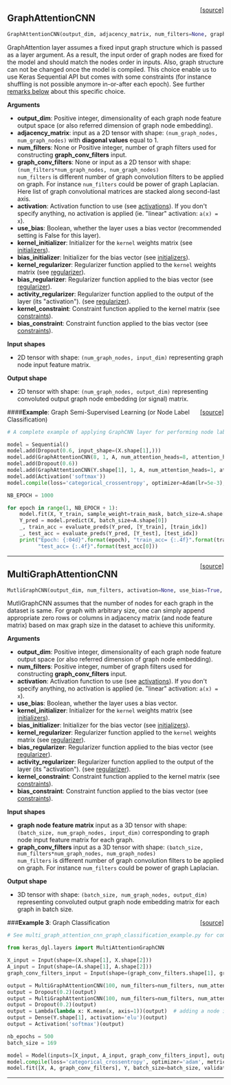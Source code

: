 <span style="float:right;">[[source]](https://github.com/vermaMachineLearning/keras-deep-graph-learning/blob/master/keras_dgl/layers/graph_attention_cnn_layer.py#L10)</span>
## GraphAttentionCNN

```python
GraphAttentionCNN(output_dim, adjacency_matrix, num_filters=None, graph_conv_filters=None, activation=None, use_bias=False, kernel_initializer='glorot_uniform', bias_initializer='zeros', kernel_regularizer=None, bias_regularizer=None, activity_regularizer=None, kernel_constraint=None, bias_constraint=None)
```

GraphAttention layer assumes a fixed input graph structure which is passed as a layer argument. As a result, the input order of graph nodes are fixed for the model and should match the nodes order in inputs. Also, graph structure can not be changed once the model is compiled. This choice enable us to use Keras Sequential API but comes with some constraints (for instance shuffling is not  possible anymore in-or-after each epoch). See further [remarks below](http://127.0.0.1:8000/Layers/Convolution/graph_conv_layer/#remarks) about this specific choice.<br />


__Arguments__

- __output_dim__: Positive integer, dimensionality of each graph node feature output space (or also referred dimension of graph node embedding).
- __adjacency_matrix__: input as a 2D tensor with shape: `(num_graph_nodes, num_graph_nodes)` with __diagonal values__ equal to 1.<br />
- __num_filters__: None or Positive integer, number of graph filters used for constructing  __graph_conv_filters__ input.
- __graph_conv_filters__: None or input as a 2D tensor with shape: `(num_filters*num_graph_nodes, num_graph_nodes)`<br />
`num_filters` is different number of graph convolution filters to be applied on graph. For instance `num_filters` could be power of graph Laplacian. Here list of graph convolutional matrices are stacked along second-last axis.<br />
- __activation__: Activation function to use
(see [activations](../activations.md)).
If you don't specify anything, no activation is applied
(ie. "linear" activation: `a(x) = x`).
- __use_bias__: Boolean, whether the layer uses a bias vector (recommended setting is False for this layer).
- __kernel_initializer__: Initializer for the `kernel` weights matrix
(see [initializers](../initializers.md)).
- __bias_initializer__: Initializer for the bias vector
(see [initializers](../initializers.md)).
- __kernel_regularizer__: Regularizer function applied to
the `kernel` weights matrix
(see [regularizer](../regularizers.md)).
- __bias_regularizer__: Regularizer function applied to the bias vector
(see [regularizer](../regularizers.md)).
- __activity_regularizer__: Regularizer function applied to
the output of the layer (its "activation").
(see [regularizer](../regularizers.md)).
- __kernel_constraint__: Constraint function applied to the kernel matrix
(see [constraints](https://keras.io/constraints/)).
- __bias_constraint__: Constraint function applied to the bias vector
(see [constraints](https://keras.io/constraints/)).



__Input shapes__

* 2D tensor with shape: `(num_graph_nodes, input_dim)` representing graph node input feature matrix.<br />


__Output shape__

* 2D tensor with shape: `(num_graph_nodes, output_dim)`	representing convoluted output graph node embedding (or signal) matrix.<br />


<span style="float:right;">[[source]](https://github.com/vermaMachineLearning/keras-deep-graph-learning/blob/master/examples/graph_attention_cnn_node_classification_example.py)</span>
####__Example__: Graph Semi-Supervised Learning (or Node Label Classification)


```python
# A complete example of applying GraphCNN layer for performing node label classification.

model = Sequential()
model.add(Dropout(0.6, input_shape=(X.shape[1],)))
model.add(GraphAttentionCNN(8, 1, A, num_attention_heads=8, attention_heads_reduction='concat', attention_dropout=0.6, activation='elu', kernel_regularizer=l2(5e-4)))
model.add(Dropout(0.6))
model.add(GraphAttentionCNN(Y.shape[1], 1, A, num_attention_heads=1, attention_heads_reduction='average', attention_dropout=0.6, activation='elu', kernel_regularizer=l2(5e-4)))
model.add(Activation('softmax'))
model.compile(loss='categorical_crossentropy', optimizer=Adam(lr=5e-3), metrics=['accuracy'])

NB_EPOCH = 1000

for epoch in range(1, NB_EPOCH + 1):
    model.fit(X, Y_train, sample_weight=train_mask, batch_size=A.shape[0], epochs=1, shuffle=False, verbose=0)
    Y_pred = model.predict(X, batch_size=A.shape[0])
    _, train_acc = evaluate_preds(Y_pred, [Y_train], [train_idx])
    _, test_acc = evaluate_preds(Y_pred, [Y_test], [test_idx])
    print("Epoch: {:04d}".format(epoch), "train_acc= {:.4f}".format(train_acc[0]),
          "test_acc= {:.4f}".format(test_acc[0]))

```
----


<span style="float:right;">[[source]](https://github.com/vermaMachineLearning/keras-deep-graph-learning/blob/master/keras_dgl/layers/multi_graph_attention_cnn_layer.py#L11)</span>
## MultiGraphAttentionCNN

```python
MutliGraphCNN(output_dim, num_filters, activation=None, use_bias=True, kernel_initializer='glorot_uniform', bias_initializer='zeros', kernel_regularizer=None, bias_regularizer=None, activity_regularizer=None, kernel_constraint=None, bias_constraint=None)
```

MutliGraphCNN assumes that the number of nodes for each graph in the dataset is same. For graph with arbitrary size, one can simply append appropriate zero rows or columns in adjacency matrix (and node feature matrix) based on max graph size in the dataset to achieve this uniformity.

__Arguments__

- __output_dim__: Positive integer, dimensionality of each graph node feature output space (or also referred dimension of graph node embedding).
- __num_filters__: Positive integer, number of graph filters used for constructing  __graph_conv_filters__ input.
- __activation__: Activation function to use
(see [activations](../activations.md)).
If you don't specify anything, no activation is applied
(ie. "linear" activation: `a(x) = x`).
- __use_bias__: Boolean, whether the layer uses a bias vector.
- __kernel_initializer__: Initializer for the `kernel` weights matrix
(see [initializers](../initializers.md)).
- __bias_initializer__: Initializer for the bias vector
(see [initializers](../initializers.md)).
- __kernel_regularizer__: Regularizer function applied to
the `kernel` weights matrix
(see [regularizer](../regularizers.md)).
- __bias_regularizer__: Regularizer function applied to the bias vector
(see [regularizer](../regularizers.md)).
- __activity_regularizer__: Regularizer function applied to
the output of the layer (its "activation").
(see [regularizer](../regularizers.md)).
- __kernel_constraint__: Constraint function applied to the kernel matrix
(see [constraints](https://keras.io/constraints/)).
- __bias_constraint__: Constraint function applied to the bias vector
(see [constraints](https://keras.io/constraints/)).

__Input shapes__

* __graph node feature matrix__ input as a 3D tensor with shape: `(batch_size, num_graph_nodes, input_dim)` corresponding to graph node input feature matrix for each graph.<br />
* __graph_conv_filters__ input as a 3D tensor with shape: `(batch_size, num_filters*num_graph_nodes, num_graph_nodes)` <br />
`num_filters` is different number of graph convolution filters to be applied on graph. For instance `num_filters` could be power of graph Laplacian.<br />

__Output shape__

* 3D tensor with shape: `(batch_size, num_graph_nodes, output_dim)`	representing convoluted output graph node embedding matrix for each graph in batch size.<br />



<span style="float:right;">[[source]](https://github.com/vermaMachineLearning/keras-deep-graph-learning/blob/master/examples/multi_graph_attention_cnn_graph_classification_example.py)</span>
###__Example 3__: Graph Classification


```python
# See multi_graph_attention_cnn_graph_classification_example.py for complete code.

from keras_dgl.layers import MultiAttentionGraphCNN

X_input = Input(shape=(X.shape[1], X.shape[2]))
A_input = Input(shape=(A.shape[1], A.shape[2]))
graph_conv_filters_input = Input(shape=(graph_conv_filters.shape[1], graph_conv_filters.shape[2]))

output = MultiGraphAttentionCNN(100, num_filters=num_filters, num_attention_heads=2, attention_combine='concat', attention_dropout=0.5, activation='elu', kernel_regularizer=l2(5e-4))([X_input, A_input, graph_conv_filters_input])
output = Dropout(0.2)(output)
output = MultiGraphAttentionCNN(100, num_filters=num_filters, num_attention_heads=1, attention_combine='average', attention_dropout=0.5, activation='elu', kernel_regularizer=l2(5e-4))([output, A_input, graph_conv_filters_input])
output = Dropout(0.2)(output)
output = Lambda(lambda x: K.mean(x, axis=1))(output)  # adding a node invariant layer to make sure output does not depends upon the node order in a graph.
output = Dense(Y.shape[1], activation='elu')(output)
output = Activation('softmax')(output)

nb_epochs = 500
batch_size = 169

model = Model(inputs=[X_input, A_input, graph_conv_filters_input], outputs=output)
model.compile(loss='categorical_crossentropy', optimizer='adam', metrics=['acc'])
model.fit([X, A, graph_conv_filters], Y, batch_size=batch_size, validation_split=0.1, epochs=nb_epochs, shuffle=True, verbose=1)
```


----
